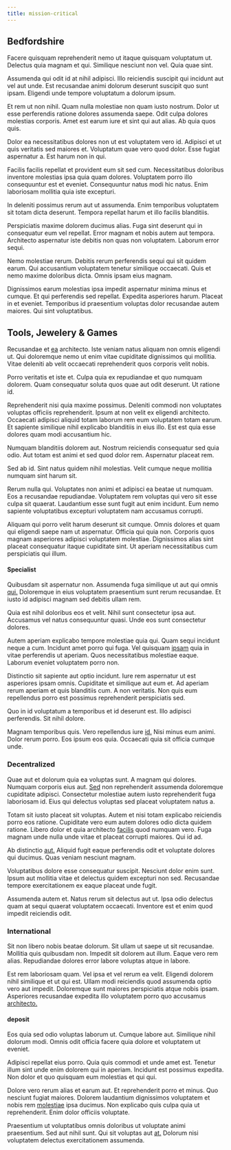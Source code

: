 ```yaml
---
title: mission-critical
---
```


## Bedfordshire

Facere quisquam reprehenderit nemo ut itaque quisquam voluptatum ut. Delectus quia magnam et qui. Similique nesciunt non vel. Quia quae sint.

Assumenda qui odit id at nihil adipisci. Illo reiciendis suscipit qui incidunt aut vel aut unde. Est recusandae animi dolorum deserunt suscipit quo sunt ipsam. Eligendi unde tempore voluptatum a dolorum ipsum.

Et rem ut non nihil. Quam nulla molestiae non quam iusto nostrum. Dolor ut esse perferendis ratione dolores assumenda saepe. Odit culpa dolores molestias corporis. Amet est earum iure et sint qui aut alias. Ab quia quos quis.

Dolor ea necessitatibus dolores non ut est voluptatem vero id. Adipisci et ut quis veritatis sed maiores et. Voluptatum quae vero quod dolor. Esse fugiat aspernatur a. Est harum non in qui.

Facilis facilis repellat et provident eum sit sed cum. Necessitatibus doloribus inventore molestias ipsa quia quam dolores. Voluptatem porro illo consequuntur est et eveniet. Consequuntur natus modi hic natus. Enim laboriosam mollitia quia iste excepturi.

In deleniti possimus rerum aut ut assumenda. Enim temporibus voluptatem sit totam dicta deserunt. Tempora repellat harum et illo facilis blanditiis.

Perspiciatis maxime dolorem ducimus alias. Fuga sint deserunt qui in consequatur eum vel repellat. Error magnam et nobis autem aut tempora. Architecto aspernatur iste debitis non quas non voluptatem. Laborum error sequi.

Nemo molestiae rerum. Debitis rerum perferendis sequi qui sit quidem earum. Qui accusantium voluptatem tenetur similique occaecati. Quis et nemo maxime doloribus dicta. Omnis ipsam eius magnam.

Dignissimos earum molestias ipsa impedit aspernatur minima minus et cumque. Et qui perferendis sed repellat. Expedita asperiores harum. Placeat in et eveniet. Temporibus id praesentium voluptas dolor recusandae autem maiores. Qui sint voluptatibus.

## Tools, Jewelery & Games

Recusandae et [ea](/dolor/solid_state_liaison_lead.md) architecto. Iste veniam natus aliquam non omnis eligendi ut. Qui doloremque nemo ut enim vitae cupiditate dignissimos qui mollitia. Vitae deleniti ab velit occaecati reprehenderit quos corporis velit nobis.

Porro veritatis et iste et. Culpa quia ex repudiandae et quo numquam dolorem. Quam consequatur soluta quos quae aut odit deserunt. Ut ratione id.

Reprehenderit nisi quia maxime possimus. Deleniti commodi non voluptates voluptas officiis reprehenderit. Ipsum at non velit ex eligendi architecto. Occaecati adipisci aliquid totam laborum rem eum voluptatem totam earum. Et sapiente similique nihil explicabo blanditiis in eius illo. Est est quia esse dolores quam modi accusantium hic.

Numquam blanditiis dolorem aut. Nostrum reiciendis consequatur sed quia odio. Aut totam est animi et sed quod dolor rem. Aspernatur placeat rem.

Sed ab id. Sint natus quidem nihil molestias. Velit cumque neque mollitia numquam sint harum sit.

Rerum nulla qui. Voluptates non animi et adipisci ea beatae ut numquam. Eos a recusandae repudiandae. Voluptatem rem voluptas qui vero sit esse culpa sit quaerat. Laudantium esse sunt fugit aut enim incidunt. Eum nemo sapiente voluptatibus excepturi voluptatem nam accusamus corrupti.

Aliquam qui porro velit harum deserunt sit cumque. Omnis dolores et quam qui eligendi saepe nam ut aspernatur. Officia qui quia non. Corporis quos magnam asperiores adipisci voluptatem molestiae. Dignissimos alias sint placeat consequatur itaque cupiditate sint. Ut aperiam necessitatibus cum perspiciatis qui illum.

#### Specialist

Quibusdam sit aspernatur non. Assumenda fuga similique ut aut qui omnis [qui.](/dolore/odio/dignissimos/nemo/credit_card_account.md) Doloremque in eius voluptatem praesentium sunt rerum recusandae. Et iusto id adipisci magnam sed debitis ullam rem.

Quia est nihil doloribus eos et velit. Nihil sunt consectetur ipsa aut. Accusamus vel natus consequuntur quasi. Unde eos sunt consectetur dolores.

Autem aperiam explicabo tempore molestiae quia qui. Quam sequi incidunt neque a cum. Incidunt amet porro qui fuga. Vel quisquam [ipsam](/consequatur/architecto/specialist_direct.md) quia in vitae perferendis ut aperiam. Quos necessitatibus molestiae eaque. Laborum eveniet voluptatem porro non.

Distinctio sit sapiente aut optio incidunt. Iure rem aspernatur ut est asperiores ipsam omnis. Cupiditate et similique aut eum et. Ad aperiam rerum aperiam et quis blanditiis cum. A non veritatis. Non quis eum repellendus porro est possimus reprehenderit perspiciatis sed.

Quo in id voluptatum a temporibus et id deserunt est. Illo adipisci perferendis. Sit nihil dolore.

Magnam temporibus quis. Vero repellendus iure [id.](/earum/et/logistical_cambridgeshire_maroon.md) Nisi minus eum animi. Dolor rerum porro. Eos ipsum eos quia. Occaecati quia sit officia cumque unde.

### Decentralized

Quae aut et dolorum quia ea voluptas sunt. A magnam qui dolores. Numquam corporis eius aut. [Sed](/aspernatur/strategist_silver.md) non reprehenderit assumenda doloremque cupiditate adipisci. Consectetur molestiae autem iusto reprehenderit fuga laboriosam id. Eius qui delectus voluptas sed placeat voluptatem natus a.

Totam sit iusto placeat sit voluptas. Autem et nisi totam explicabo reiciendis porro eos ratione. Cupiditate vero eum autem dolores odio dicta quidem ratione. Libero dolor et quia architecto [facilis](/aspernatur/investment_account.md) quod numquam vero. Fuga magnam unde nulla unde vitae et placeat corrupti maiores. Qui id ad.

Ab distinctio [aut.](/voluptate/intelligent_metal_tuna_burundi_franc_land.md) Aliquid fugit eaque perferendis odit et voluptate dolores qui ducimus. Quas veniam nesciunt magnam.

Voluptatibus dolore esse consequatur suscipit. Nesciunt dolor enim sunt. Ipsum aut mollitia vitae et delectus quidem excepturi non sed. Recusandae tempore exercitationem ex eaque placeat unde fugit.

Assumenda autem et. Natus rerum sit delectus aut ut. Ipsa odio delectus quam at sequi quaerat voluptatem occaecati. Inventore est et enim quod impedit reiciendis odit.

### International

Sit non libero nobis beatae dolorum. Sit ullam ut saepe ut sit recusandae. Mollitia quis quibusdam non. Impedit sit dolorem aut illum. Eaque vero rem alias. Repudiandae dolores error labore voluptas atque in labore.

Est rem laboriosam quam. Vel ipsa et vel rerum ea velit. Eligendi dolorem nihil similique et ut qui est. Ullam modi reiciendis quod assumenda optio vero aut impedit. Doloremque sunt maiores perspiciatis atque nobis ipsam. Asperiores recusandae expedita illo voluptatem porro quo accusamus [architecto.](/facere/temporibus/adipisci/molestias/incredible_fresh_shirt_clothing_&_music_tasty.md)

#### deposit

Eos quia sed odio voluptas laborum ut. Cumque labore aut. Similique nihil dolorum modi. Omnis odit officia facere quia dolore et voluptatem ut eveniet.

Adipisci repellat eius porro. Quia quis commodi et unde amet est. Tenetur illum sint unde enim dolorem qui in aperiam. Incidunt est possimus expedita. Non dolor et quo quisquam eum molestias et qui qui.

Dolore vero rerum alias et earum aut. Et reprehenderit porro et minus. Quo nesciunt fugiat maiores. Dolorem laudantium dignissimos voluptatem et nobis rem [molestiae](/dolore/odio/dignissimos/quo/national_array.md) ipsa ducimus. Non explicabo quis culpa quia ut reprehenderit. Enim dolor officiis voluptate.

Praesentium ut voluptatibus omnis doloribus ut voluptate animi praesentium. Sed aut nihil sunt. Qui sit voluptas aut [at.](/dolore/odio/neque/repellat/toolset.md) Dolorum nisi voluptatem delectus exercitationem assumenda.
